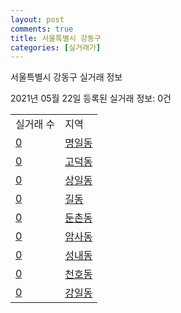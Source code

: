 ```yaml
---
layout: post
comments: true
title: 서울특별시 강동구
categories: [실거래가]
---
```


서울특별시 강동구 실거래 정보

2021년 05월 22일 등록된 실거래 정보: 0건


<table>
  <tr>
    <td>실거래 수</td>
    <td>지역</td>
  </tr>

  
  <tr>
    <td><a href="1174010100.html">0</a></td>
    <td><a href="1174010100.html">명일동</a></td>
  </tr>
    

  <tr>
    <td><a href="1174010200.html">0</a></td>
    <td><a href="1174010200.html">고덕동</a></td>
  </tr>
    

  <tr>
    <td><a href="1174010300.html">0</a></td>
    <td><a href="1174010300.html">상일동</a></td>
  </tr>
    

  <tr>
    <td><a href="1174010500.html">0</a></td>
    <td><a href="1174010500.html">길동</a></td>
  </tr>
    

  <tr>
    <td><a href="1174010600.html">0</a></td>
    <td><a href="1174010600.html">둔촌동</a></td>
  </tr>
    

  <tr>
    <td><a href="1174010700.html">0</a></td>
    <td><a href="1174010700.html">암사동</a></td>
  </tr>
    

  <tr>
    <td><a href="1174010800.html">0</a></td>
    <td><a href="1174010800.html">성내동</a></td>
  </tr>
    

  <tr>
    <td><a href="1174010900.html">0</a></td>
    <td><a href="1174010900.html">천호동</a></td>
  </tr>
    

  <tr>
    <td><a href="1174011000.html">0</a></td>
    <td><a href="1174011000.html">강일동</a></td>
  </tr>
    


</table>
    